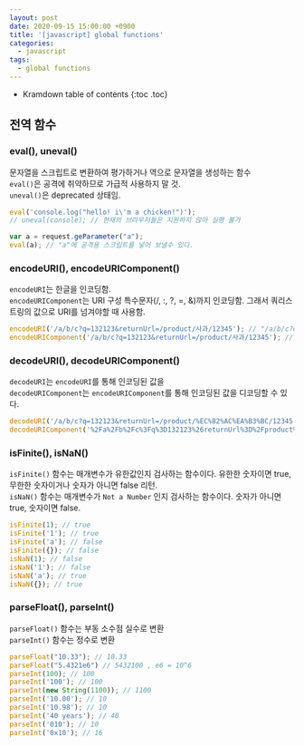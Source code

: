 ```yaml
---
layout: post
date: 2020-09-15 15:00:00 +0900
title: '[javascript] global functions'
categories:
  - javascript
tags:
  - global functions
---
```


* Kramdown table of contents
{:toc .toc}

## 전역 함수

### eval(), uneval()

문자열을 스크립트로 변환하여 평가하거나 역으로 문자열을 생성하는 함수  
`eval()`은 공격에 취약하므로 가급적 사용하지 말 것.  
`uneval()`은 deprecated 상태임.  

```js
eval('console.log("hello! i\'m a chicken!")');
// uneval(console); // 현재의 브라우저들은 지원하지 않아 실행 불가

var a = request.geParameter("a");
eval(a); // "a"에 공격용 스크립트를 넣어 보낼수 있다.
```

### encodeURI(), encodeURIComponent()
`encodeURI`는 한글을 인코딩함.  
`encodeURIComponent`는 URI 구성 특수문자(/, :, ?, =, &)까지 인코딩함. 그래서 쿼리스트링의 값으로 URI를 넘겨야할 때 사용함.

```js
encodeURI('/a/b/c?q=132123&returnUrl=/product/사과/12345'); // "/a/b/c?q=132123&returnUrl=/product/%EC%82%AC%EA%B3%BC/12345"
encodeURIComponent('/a/b/c?q=132123&returnUrl=/product/사과/12345'); // "%2Fa%2Fb%2Fc%3Fq%3D132123%26returnUrl%3D%2Fproduct%2F%EC%82%AC%EA%B3%BC%2F12345"
```

### decodeURI(), decodeURIComponent()
`decodeURI`는 `encodeURI`를 통해 인코딩된 값을  
`decodeURIComponent`는 `encodeURIComponent`를 통해 인코딩된 값을 디코딩할 수 있다.

```js
decodeURI('/a/b/c?q=132123&returnUrl=/product/%EC%82%AC%EA%B3%BC/12345'); // "/a/b/c?q=132123&returnUrl=/product/사과/12345"
decodeURIComponent('%2Fa%2Fb%2Fc%3Fq%3D132123%26returnUrl%3D%2Fproduct%2F%EC%82%AC%EA%B3%BC%2F12345'); // "/a/b/c?q=132123&returnUrl=/product/사과/12345"
```

### isFinite(), isNaN()
`isFinite()` 함수는 매개변수가 유한값인지 검사하는 함수이다. 유한한 숫자이면 true, 무한한 숫자이거나 숫자가 아니면 false 리턴.  
`isNaN()` 함수는 매개변수가 `Not a Number` 인지 검사하는 함수이다. 숫자가 아니면 true, 숫자이면 false.  

```js
isFinite(1); // true
isFinite('1'); // true
isFinite('a'); // false
isFinite({}); // false
isNaN(1); // false
isNaN('1'); // false
isNaN('a'); // true
isNaN({}); // true
```

### parseFloat(), parseInt()
`parseFloat()` 함수는 부동 소수점 실수로 변환  
`parseInt()` 함수는 정수로 변환  

```js
parseFloat("10.33"); // 10.33
parseFloat("5.4321e6") // 5432100 , e6 = 10^6
parseInt(100); // 100
parseInt('100'); // 100
parseInt(new String(1100)); // 1100
parseInt('10.00'); // 10
parseInt('10.98'); // 10
parseInt('40 years'); // 40
parseInt('010'); // 10
parseInt('0x10'); // 16
```
